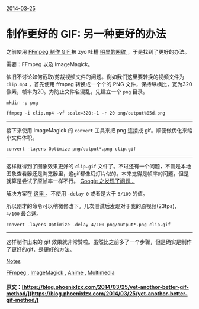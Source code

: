 [ 2014-03-25 ](/2014/03/25/yet-anothor-better-gif-method/)

#  制作更好的 GIF: 另一种更好的办法 

之前使用 [ FFmpeg 制作 GIF ](http://blog.phoenixlzx.com/2014/02/19/make-gif-with-ffmpeg/) 被 zyo 吐槽 [ 明显的网纹 ](https://plus.google.com/107142103119739092775/posts/asBTCqCnP9A) ，于是找到了更好的办法。 

需要：FFmpeg 以及 ImageMagick。 

依旧不讨论如何截取/剪裁视频文件的问题。例如我们这里要转换的视频文件为 ` clip.mp4 ` ，首先使用 ffmpeg 转换成一个个的 PNG 文件，保持纵横比，宽为320像素，帧率为20。为防止文件名混乱，先建立一个 ` png ` 目录。 
    
    
    mkdir -p png
    
    ffmpeg -i clip.mp4 -vf scale=320:-1 -r 20 png/output%05d.png  
  
---  
  
接下来使用 ImageMagick 的 ` convert ` 工具来把 png 连接成 gif。顺便做优化来缩小文件体积。 
    
    
    convert -layers Optimize png/output*.png clip.gif  
  
---  
  
这样就得到了图象效果更好的 ` clip.gif ` 文件了。不过还有一个问题，不管是本地图象查看器还是浏览器里，这gif都像幻灯片似的。本来觉得是帧率的问题，但是就算是尝试了原帧率一样不行。 [ Google 之发现了问题… ](http://superuser.com/questions/569924/why-is-the-gif-i-created-so-slow)

解决方案在 [ 这里 ](http://humpy77.deviantart.com/journal/Frame-Delay-Times-for-Animated-GIFs-214150546) 。不使用 ` -delay 0 ` 或者是大于 ` 6/100 ` 的值。 

所以刚才的命令可以稍微修改下。几次测试后发现对于我的原视频(23fps)， ` 4/100 ` 最合适。 
    
    
    convert -layers Optimize -delay 4/100 png/output*.png clip.gif  
  
---  
  
这样制作出来的 gif 效果就非常赞啦。虽然比之前多了一个步骤，但是确实是制作了更好的gif，是更好的方法。 

[ Notes ](/categories/Notes/)

[ FFmpeg ](/tags/FFmpeg/) , [ ImageMagick ](/tags/ImageMagick/) , [ Anime ](/tags/Anime/) , [ Multimedia ](/tags/Multimedia/)
#### 原文：[https://blog.phoenixlzx.com/2014/03/25/yet-anothor-better-gif-method/](https://blog.phoenixlzx.com/2014/03/25/yet-anothor-better-gif-method/)